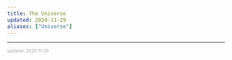 ```yaml
---
title: The Universe
updated: 2020-11-29
aliases: ["Universe"]
---
```


---

<sup><sub><font color="#a6a6a6">updated: 2020-11-29</font></sub></sup>
